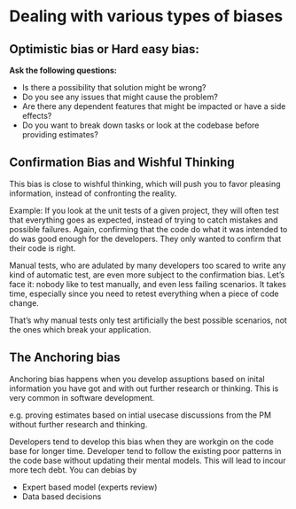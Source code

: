 # Dealing with various types of biases


## Optimistic bias or Hard easy bias:
**Ask the following questions:**
- Is there a possibility that solution might be wrong?
- Do you see any issues that might cause the problem?
- Are there any dependent features that might be impacted or have a side effects?
- Do you want to break down tasks or look at the codebase before providing estimates?

## Confirmation Bias and Wishful Thinking
This bias is close to wishful thinking, which will push you to favor pleasing information, instead of confronting the reality.

Example: If you look at the unit tests of a given project, they will often test that everything goes as expected, instead of trying to catch mistakes and possible failures. Again, confirming that the code do what it was intended to do was good enough for the developers. They only wanted to confirm that their code is right.

Manual tests, who are adulated by many developers too scared to write any kind of automatic test, are even more subject to the confirmation bias. Let’s face it: nobody like to test manually, and even less failing scenarios. It takes time, especially since you need to retest everything when a piece of code change.

That’s why manual tests only test artificially the best possible scenarios, not the ones which break your application.

## The Anchoring bias
Anchoring bias happens when you develop assuptions based on inital information you have got and with out further research or thinking. This is very common in software development.

e.g. proving estimates based on intial usecase discussions from the PM without further research and thinking.

Developers tend to develop this bias when they are workgin on the code base for longer time. Developer tend to follow the existing poor patterns in the code base without updating their mental models.
This will lead to incour more tech debt.
You can debias by
- Expert based model (experts review)
- Data based decisions

